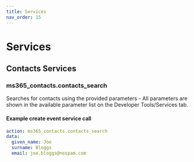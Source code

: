 ```yaml
---
title: Services
nav_order: 15
---
```


# Services

##  Contacts Services
### ms365_contacts.contacts_search
Searches for contacts using the provided parameters - All parameters are shown in the available parameter list on the Developer Tools/Services tab.

#### Example create event service call

```yaml
action: ms365_contacts.contacts_search
data:
  given_name: Joe
  surname: Bloggs
  email: joe.bloggs@nospam.com
```

